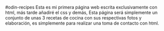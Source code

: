 #odin-recipes
Esta es mi primera página web escrita exclusivamente con html, más tarde añadiré el css y demás, Esta página será simplemente un conjunto de unas 3 recetas de cocina con sus respectivas fotos y elaboración, es simplemente para realizar una toma de contacto con html.
